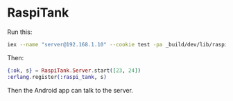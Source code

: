 # RaspiTank

Run this:

```sh
iex --name "server@192.168.1.10" --cookie test -pa _build/dev/lib/raspi_tank/ebin/ -pa _build/dev/lib/exactor/ebin/
```

Then:

```elixir
{:ok, s} = RaspiTank.Server.start([23, 24])
:erlang.register(:raspi_tank, s)
```

Then the Android app can talk to the server.
